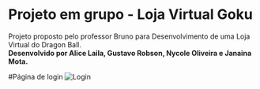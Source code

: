 # Projeto em grupo - Loja Virtual Goku
Projeto proposto pelo professor Bruno para Desenvolvimento de uma Loja Virtual do Dragon Ball. 
<br>
<strong> Desenvolvido por Alice Laila, Gustavo Robson, Nycole Oliveira e Janaina Mota.</strong> 

#Página de login
![Login](https://github.com/user-attachments/assets/ab2bc839-52ed-4ee3-a698-a2cd9b365da5)
